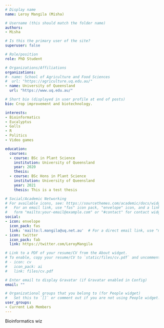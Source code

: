 ```yaml
---
# Display name
name: Leroy Mangila (Misha)

# Username (this should match the folder name)
authors:
- Misha

# Is this the primary user of the site?
superuser: false

# Role/position
role: PhD Student

# Organizations/Affiliations
organizations:
#- name: School of Agriculture and Food Sciences
#  url: "https://agriculture.uq.edu.au/"
- name: University of Queensland
  url: "https://www.uq.edu.au/"

# Short bio (displayed in user profile at end of posts)
bio: Crop improvement and biotechnology.

interests:
- Bioinformatics
- Eucalyptus
- Galls
- R
- Politics
- Video games

education:
  courses:
  - course: BSc in Plant Science
    institution: University of Queensland
    year: 2020
    thesis:
  - course: BSc Hons in Plant Science
    institution: University of Queensland
    year: 2021
    thesis: This is a test thesis

# Social/Academic Networking
# For available icons, see: https://sourcethemes.com/academic/docs/widgets/#icons
#   For an email link, use "fas" icon pack, "envelope" icon, and a link in the
#   form "mailto:your-email@example.com" or "#contact" for contact widget.
social:
- icon: envelope
  icon_pack: fas
  link: 'mailto:l.mangila@uq.net.au'  # For a direct email link, use "mailto:test@example.org".
- icon: twitter
  icon_pack: fab
  link: https://twitter.com/LeroyMangila

# Link to a PDF of your resume/CV from the About widget.
# To enable, copy your resume/CV to `static/files/cv.pdf` and uncomment the lines below.  
# - icon: cv
#   icon_pack: ai
#   link: files/cv.pdf

# Enter email to display Gravatar (if Gravatar enabled in Config)
email: ""

# Organizational groups that you belong to (for People widget)
#   Set this to `[]` or comment out if you are not using People widget.  
user_groups:
- Current Lab Members
---
```


Bioinformatics wiz
